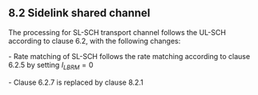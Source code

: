 ## 8.2 Sidelink shared channel

The processing for SL-SCH transport channel follows the UL-SCH according
to clause 6.2, with the following changes:

\- Rate matching of SL-SCH follows the rate matching according to clause
6.2.5 by setting $I_{LBRM} = 0$

\- Clause 6.2.7 is replaced by clause 8.2.1